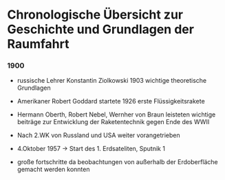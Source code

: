 # Chronologische Übersicht zur Geschichte und Grundlagen der Raumfahrt 


### 1900

* russische Lehrer Konstantin Ziolkowski 1903 wichtige theoretische Grundlagen
* Amerikaner Robert Goddard startete 1926 erste Flüssigkeitsrakete
* Hermann Oberth, Robert Nebel, Wernher von Braun leisteten wichtige beiträge zur Entwicklung der Raketentechnik gegen Ende des WWII

* Nach 2.WK von Russland und USA weiter vorangetrieben
* 4.Oktober 1957 -> Start des 1. Erdsateliten, Sputnik 1
* große fortschritte da beobachtungen von außerhalb der Erdoberfläche gemacht werden konnten

#
